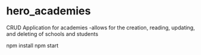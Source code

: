 # hero_academies

CRUD Application for academies
-allows for the creation, reading, updating, and deleting of schools and students

npm install
npm start
